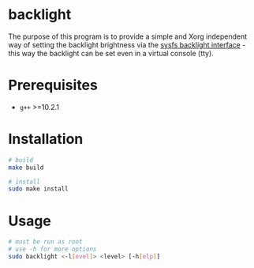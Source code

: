 # backlight
The purpose of this program is to provide a simple and Xorg independent way of setting the backlight brightness via the [sysfs backlight interface](https://www.kernel.org/doc/Documentation/ABI/stable/sysfs-class-backlight) - this way the backlight can be set even in a virtual console (tty).

# Prerequisites
- `g++` >=10.2.1

# Installation
```BASH
# build
make build

# install
sudo make install
```
# Usage
```BASH
# must be run as root
# use -h for more options
sudo backlight <-l[evel]> <level> [-h[elp]]
```